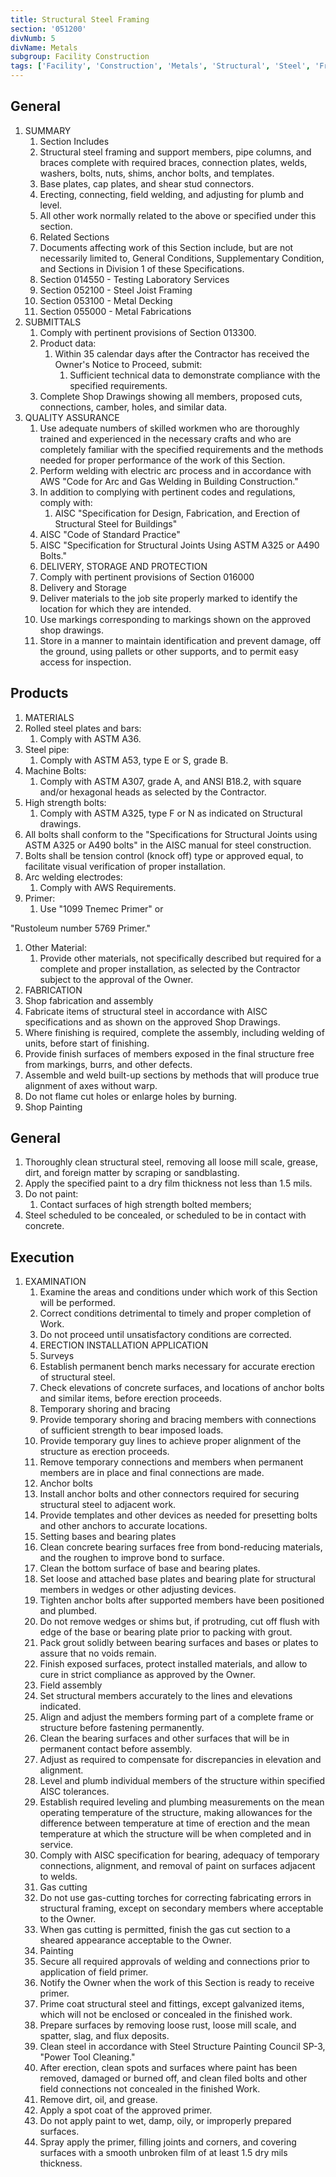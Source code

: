```yaml
---
title: Structural Steel Framing
section: '051200'
divNumb: 5
divName: Metals
subgroup: Facility Construction
tags: ['Facility', 'Construction', 'Metals', 'Structural', 'Steel', 'Framing']
---
```



## General

1. SUMMARY
   1. Section Includes
   1. Structural steel framing and support members, pipe columns, and braces complete with required braces, connection plates, welds, washers, bolts, nuts, shims, anchor bolts, and templates.
   1. Base plates, cap plates, and shear stud connectors.
   1. Erecting, connecting, field welding, and adjusting for plumb and level.
   1. All other work normally related to the above or specified under this section.
   1. Related Sections
   1. Documents affecting work of this Section include, but are not necessarily limited to, General Conditions, Supplementary Condition, and Sections in Division 1 of these Specifications.
   1. Section 014550 - Testing Laboratory Services
   1. Section 052100 - Steel Joist Framing
   1. Section 053100 - Metal Decking
   1. Section 055000 - Metal Fabrications
1. SUBMITTALS
   1. Comply with pertinent provisions of Section 013300.
   1. Product data:
      1. Within 35 calendar days after the Contractor has received the Owner's Notice to Proceed, submit:
            1. Sufficient technical data to demonstrate compliance with the specified requirements.
   1. Complete Shop Drawings showing all members, proposed cuts, connections, camber, holes, and similar data.
1. QUALITY ASSURANCE
   1. Use adequate numbers of skilled workmen who are thoroughly trained and experienced in the necessary crafts and who are completely familiar with the specified requirements and the methods needed for proper performance of the work of this Section.
   1. Perform welding with electric arc process and in accordance with AWS "Code for Arc and Gas Welding in Building Construction."
   1. In addition to complying with pertinent codes and regulations, comply with:
      1. AISC "Specification for Design, Fabrication, and Erection of Structural Steel for Buildings"
   1. AISC "Code of Standard Practice"
   1. AISC "Specification for Structural Joints Using ASTM A325 or A490 Bolts."
   1. DELIVERY, STORAGE AND PROTECTION
   1. Comply with pertinent provisions of Section 016000
   1. Delivery and Storage
   1. Deliver materials to the job site properly marked to identify the location for which they are intended.
   1. Use markings corresponding to markings shown on the approved shop drawings.
   1. Store in a manner to maintain identification and prevent damage, off the ground, using pallets or other supports, and to permit easy access for inspection.

## Products

   1. MATERIALS
   1. Rolled steel plates and bars:
      1. Comply with ASTM A36.
   1. Steel pipe:
      1. Comply with ASTM A53, type E or S, grade B.
   1. Machine Bolts:
      1. Comply with ASTM A307, grade A, and ANSI B18.2, with square and/or hexagonal heads as selected by the Contractor.
   1. High strength bolts:
      1. Comply with ASTM A325, type F or N as indicated on Structural drawings.
   1. All bolts shall conform to the "Specifications for Structural Joints using ASTM A325 or A490 bolts" in the AISC manual for steel construction.
   1. Bolts shall be tension control (knock off) type or approved equal, to facilitate visual verification of proper installation.
   1. Arc welding electrodes:
      1. Comply with AWS Requirements.
   1. Primer:
      1. Use "1099 Tnemec Primer" or

"Rustoleum number 5769 Primer."
   1. Other Material:
      1. Provide other materials, not specifically described but required for a complete and proper installation, as selected by the Contractor subject to the approval of the Owner.
   1. FABRICATION
   1. Shop fabrication and assembly
   1. Fabricate items of structural steel in accordance with AISC specifications and as shown on the approved Shop Drawings.
   1. Where finishing is required, complete the assembly, including welding of units, before start of finishing.
   1. Provide finish surfaces of members exposed in the final structure free from markings, burrs, and other defects.
   1. Assemble and weld built-up sections by methods that will produce true alignment of axes without warp.
   1. Do not flame cut holes or enlarge holes by burning.
   1. Shop Painting

## General

   1. Thoroughly clean structural steel, removing all loose mill scale, grease, dirt, and foreign matter by scraping or sandblasting.
   1. Apply the specified paint to a dry film thickness not less than 1.5 mils.
   1. Do not paint:
      1. Contact surfaces of high strength bolted members;
   1. Steel scheduled to be concealed, or scheduled to be in contact with concrete.

## Execution

1. EXAMINATION
   1. Examine the areas and conditions under which work of this Section will be performed.
   1. Correct conditions detrimental to timely and proper completion of Work.
   1. Do not proceed until unsatisfactory conditions are corrected.
   1. ERECTION INSTALLATION APPLICATION
   1. Surveys
   1. Establish permanent bench marks necessary for accurate erection of structural steel.
   1. Check elevations of concrete surfaces, and locations of anchor bolts and similar items, before erection proceeds.
   1. Temporary shoring and bracing
   1. Provide temporary shoring and bracing members with connections of sufficient strength to bear imposed loads.
   1. Provide temporary guy lines to achieve proper alignment of the structure as erection proceeds.
   1. Remove temporary connections and members when permanent members are in place and final connections are made.
   1. Anchor bolts
   1. Install anchor bolts and other connectors required for securing structural steel to adjacent work.
   1. Provide templates and other devices as needed for presetting bolts and other anchors to accurate locations.
   1. Setting bases and bearing plates
   1. Clean concrete bearing surfaces free from bond-reducing materials, and the roughen to improve bond to surface.
   1. Clean the bottom surface of base and bearing plates.
   1. Set loose and attached base plates and bearing plate for structural members in wedges or other adjusting devices.
   1. Tighten anchor bolts after supported members have been positioned and plumbed.
   1. Do not remove wedges or shims but, if protruding, cut off flush with edge of the base or bearing plate prior to packing with grout.
   1. Pack grout solidly between bearing surfaces and bases or plates to assure that no voids remain.
   1. Finish exposed surfaces, protect installed materials, and allow to cure in strict compliance as approved by the Owner.
   1. Field assembly
   1. Set structural members accurately to the lines and elevations indicated.
   1. Align and adjust the members forming part of a complete frame or structure before fastening permanently.
   1. Clean the bearing surfaces and other surfaces that will be in permanent contact before assembly.
   1. Adjust as required to compensate for discrepancies in elevation and alignment.
   1. Level and plumb individual members of the structure within specified AISC tolerances.
   1. Establish required leveling and plumbing measurements on the mean operating temperature of the structure, making allowances for the difference between temperature at time of erection and the mean temperature at which the structure will be when completed and in service.
   1. Comply with AISC specification for bearing, adequacy of temporary connections, alignment, and removal of paint on surfaces adjacent to welds.
   1. Gas cutting
   1. Do not use gas-cutting torches for correcting fabricating errors in structural framing, except on secondary members where acceptable to the Owner.
   1. When gas cutting is permitted, finish the gas cut section to a sheared appearance acceptable to the Owner.
   1. Painting
   1. Secure all required approvals of welding and connections prior to application of field primer.
   1. Notify the Owner when the work of this Section is ready to receive primer.
   1. Prime coat structural steel and fittings, except galvanized items, which will not be enclosed or concealed in the finished work.
   1. Prepare surfaces by removing loose rust, loose mill scale, and spatter, slag, and flux deposits.
   1. Clean steel in accordance with Steel Structure Painting Council SP-3, "Power Tool Cleaning."
   1. After erection, clean spots and surfaces where paint has been removed, damaged or burned off, and clean filed bolts and other field connections not concealed in the finished Work.
   1. Remove dirt, oil, and grease.
   1. Apply a spot coat of the approved primer.
   1. Do not apply paint to wet, damp, oily, or improperly prepared surfaces.
   1. Spray apply the primer, filling joints and corners, and covering surfaces with a smooth unbroken film of at least 1.5 dry mils thickness.
   
